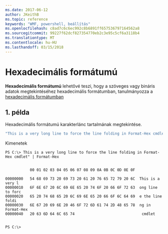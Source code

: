```yaml
---
ms.date: 2017-06-12
author: JKeithB
ms.topic: reference
keywords: "WMF, powershell, beállítás"
ms.openlocfilehash: c8ad7c6c6ec992c8b6891ff657536797164562a8
ms.sourcegitcommit: 99227f62dcf827354770eb2c3e95c5cf6a3118b4
ms.translationtype: MT
ms.contentlocale: hu-HU
ms.lasthandoff: 03/15/2018
---
```

# <a name="format-hex"></a>Hexadecimális formátumú
**Hexadecimális formátumú** lehetővé teszi, hogy a szöveges vagy bináris adatok megtekintéséhez hexadecimális formátumban, tanulmányozza a [hexadecimális formátumban](https://msdn.microsoft.com/powershell/reference/5.1/microsoft.powershell.utility/format-hex)

## <a name="example-1"></a>1. példa
Hexadecimális formátumú karakterlánc tartalmának megtekintése.

```powershell
"This is a very long line to force the line folding in Format-Hex cmdlet" | Format-Hex
```

Kimenetek
```
PS C:\> This is a very long line to force the line folding in Format-Hex cmdlet" | Format-Hex


           00 01 02 03 04 05 06 07 08 09 0A 0B 0C 0D 0E 0F

00000000   54 68 69 73 20 69 73 20 61 20 76 65 72 79 20 6C  This is a very l
00000010   6F 6E 67 20 6C 69 6E 65 20 74 6F 20 66 6F 72 63  ong line to forc
00000020   65 20 74 68 65 20 6C 69 6E 65 20 66 6F 6C 64 69  e the line foldi
00000030   6E 67 20 69 6E 20 46 6F 72 6D 61 74 2D 48 65 78  ng in Format-Hex
00000040   20 63 6D 64 6C 65 74                              cmdlet         


PS C:\>
```

